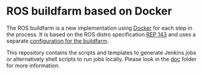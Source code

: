 # ROS buildfarm based on Docker

The ROS buildfarm is a new implementation using
[Docker](http://www.docker.com) for each step in the process.
It is based on the ROS distro specification
[REP 143](http://www.ros.org/reps/rep-0143.html) and uses a
separate
[configuration for the buildfarm](https://github.com/ros-infrastructure/ros_buildfarm_config).

This repository contains the scripts and templates to generate Jenkins jobs or
alternatively shell scripts to run jobs locally.
Please look in the [doc](doc/index.rst) folder for more information.
